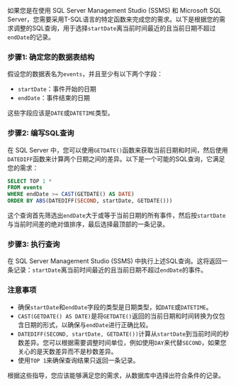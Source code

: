 如果您是在使用 SQL Server Management Studio (SSMS) 和 Microsoft SQL Server，您需要采用T-SQL语言的特定函数来完成您的需求。以下是根据您的需求调整的SQL查询，用于选择`startDate`离当前时间最近的且当前日期不超过`endDate`的记录。

### 步骤1: 确定您的数据表结构

假设您的数据表名为`events`，并且至少有以下两个字段：

- `startDate`：事件开始的日期
- `endDate`：事件结束的日期

这些字段应该是`DATE`或`DATETIME`类型。

### 步骤2: 编写SQL查询

在 SQL Server 中，您可以使用`GETDATE()`函数来获取当前日期和时间，然后使用`DATEDIFF`函数来计算两个日期之间的差异。以下是一个可能的SQL查询，它满足您的需求：

```sql
SELECT TOP 1 *
FROM events
WHERE endDate >= CAST(GETDATE() AS DATE)
ORDER BY ABS(DATEDIFF(SECOND, startDate, GETDATE()))
```

这个查询首先筛选出`endDate`大于或等于当前日期的所有事件，然后按`startDate`与当前时间差的绝对值排序，最后选择最顶部的一条记录。

### 步骤3: 执行查询

在 SQL Server Management Studio (SSMS) 中执行上述SQL查询。这将返回一条记录：`startDate`离当前时间最近的且当前日期不超过`endDate`的事件。

### 注意事项

- 确保`startDate`和`endDate`字段的类型是日期类型，如`DATE`或`DATETIME`。
- `CAST(GETDATE() AS DATE)`是将`GETDATE()`返回的当前日期和时间转换为仅包含日期的形式，以确保与`endDate`进行正确比较。
- `DATEDIFF(SECOND, startDate, GETDATE())`计算从`startDate`到当前时间的秒数差异。您可以根据需要调整时间单位，例如使用`DAY`来代替`SECOND`，如果您关心的是天数差异而不是秒数差异。
- 使用`TOP 1`来确保查询结果只返回一条记录。

根据这些指导，您应该能够满足您的需求，从数据库中选择出符合条件的记录。